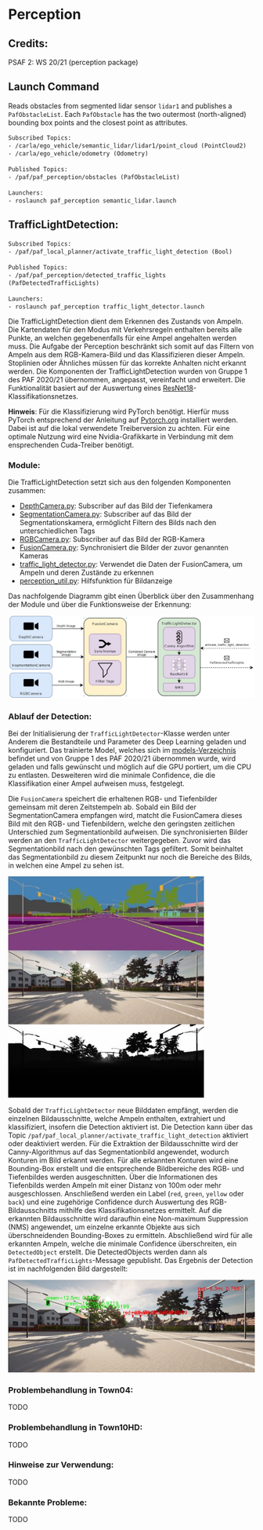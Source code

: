 # Perception

## Credits:

PSAF 2: WS 20/21 (perception package)

## Launch Command

Reads obstacles from segmented lidar sensor ```lidar1``` and publishes a ```PafObstacleList```. Each ```PafObstacle```
has the two outermost (north-aligned) bounding box points and the closest point as attributes.

```
Subscribed Topics:
- /carla/ego_vehicle/semantic_lidar/lidar1/point_cloud (PointCloud2)
- /carla/ego_vehicle/odometry (Odometry)

Published Topics:
- /paf/paf_perception/obstacles (PafObstacleList)

Launchers:
- roslaunch paf_perception semantic_lidar.launch
```

## TrafficLightDetection:

```
Subscribed Topics:
- /paf/paf_local_planner/activate_traffic_light_detection (Bool)

Published Topics:
- /paf/paf_perception/detected_traffic_lights (PafDetectedTrafficLights)

Launchers:
- roslaunch paf_perception traffic_light_detector.launch
```

Die TrafficLightDetection dient dem Erkennen des Zustands von Ampeln. Die Kartendaten für den Modus mit Verkehrsregeln enthalten bereits alle Punkte, an welchen gegebenenfalls für eine Ampel angehalten werden muss. Die Aufgabe der Perception beschränkt sich somit auf das Filtern von Ampeln aus dem RGB-Kamera-Bild und das Klassifizieren dieser Ampeln. Stoplinien oder Ähnliches müssen für das korrekte Anhalten nicht erkannt werden. Die Komponenten der TrafficLightDetection wurden von Gruppe 1 des PAF 2020/21 übernommen, angepasst, vereinfacht und erweitert. Die Funktionalität basiert auf der Auswertung eines [ResNet18](https://pytorch.org/hub/pytorch_vision_resnet/)-Klassifikationsnetzes.

**Hinweis**: Für die Klassifizierung wird PyTorch benötigt. Hierfür muss PyTorch entsprechend der Anleitung auf [Pytorch.org](https://pytorch.org/) installiert werden. Dabei ist auf die lokal verwendete Treiberversion zu achten. Für eine optimale Nutzung wird eine Nvidia-Grafikkarte in Verbindung mit dem ensprechenden Cuda-Treiber benötigt.

### Module:

Die TrafficLightDetection setzt sich aus den folgenden Komponenten zusammen:

- [DepthCamera.py](./src/DepthCamera.py): Subscriber auf das Bild der Tiefenkamera
- [SegmentationCamera.py](./src/SegmentationCamera.py): Subscriber auf das Bild der Segmentationskamera, ermöglicht Filtern des Bilds nach den unterschiedlichen Tags
- [RGBCamera.py](./src/RGBCamera.py): Subscriber auf das Bild der RGB-Kamera
- [FusionCamera.py](./src/FusionCamera.py): Synchronisiert die Bilder der zuvor genannten Kameras
- [traffic_light_detector.py](./src/traffic_light_detector.py): Verwendet die Daten der FusionCamera, um Ampeln und deren Zustände zu erkennen
- [perception_util.py](./src/perception_util.py): Hilfsfunktion für Bildanzeige

Das nachfolgende Diagramm gibt einen Überblick über den Zusammenhang der Module und über die Funktionsweise der Erkennung:

![](../../docs/imgs/trafficlightdetection_diagram.jpg)

### Ablauf der Detection:

Bei der Initialisierung der `TrafficLightDetector`-Klasse werden unter Anderem die Bestandteile und Parameter des Deep Learning geladen und konfiguriert. Das trainierte Model, welches sich im [models-Verzeichnis](./models/) befindet und von Gruppe 1 des PAF 2020/21 übernommen wurde, wird geladen und falls gewünscht und möglich auf die GPU portiert, um die CPU zu entlasten. Desweiteren wird die minimale Confidence, die die Klassifikation einer Ampel aufweisen muss, festgelegt.

Die `FusionCamera` speichert die erhaltenen RGB- und Tiefenbilder gemeinsam mit deren Zeitstempeln ab. Sobald ein Bild der SegmentationCamera empfangen wird, matcht die FusionCamera dieses Bild mit den RGB- und Tiefenbildern, welche den geringsten zeitlichen Unterschied zum Segmentationbild aufweisen. Die synchronisierten Bilder werden an den `TrafficLightDetector` weitergegeben. Zuvor wird das Segmentationbild nach den gewünschten Tags gefiltert. Somit beinhaltet das Segmentationbild zu diesem Zeitpunkt nur noch die Bereiche des Bilds, in welchen eine Ampel zu sehen ist.

<img src="../../docs/imgs/fusioncamera.JPG" width="400">

Sobald der `TrafficLightDetector` neue Bilddaten empfängt, werden die einzelnen Bildausschnitte, welche Ampeln enthalten, extrahiert und klassifiziert, insofern die Detection aktiviert ist. Die Detection kann über das Topic `/paf/paf_local_planner/activate_traffic_light_detection` aktiviert oder deaktiviert werden. Für die Extraktion der Bildausschnitte wird der Canny-Algorithmus auf das Segmentationbild angewendet, wodurch Konturen im Bild erkannt werden. Für alle erkannten Konturen wird eine Bounding-Box erstellt und die entsprechende Bildbereiche des RGB- und Tiefenbildes werden ausgeschnitten. Über die Informationen des Tiefenbilds werden Ampeln mit einer Distanz von 100m oder mehr ausgeschlossen. Anschließend werden ein Label (`red`, `green`, `yellow` oder `back`) und eine zugehörige Confidence durch Auswertung des RGB-Bildausschnitts mithilfe des Klassifikationsnetzes ermittelt. Auf die erkannten Bildausschnitte wird daraufhin eine Non-maximum Suppression (NMS) angewendet, um einzelne erkannte Objekte aus sich überschneidenden Bounding-Boxes zu ermitteln. Abschließend wird für alle erkannten Ampeln, welche die minimale Confidence überschreiten, ein `DetectedObject` erstellt. Die DetectedObjects werden dann als `PafDetectedTrafficLights`-Message gepublisht. Das Ergebnis der Detection ist im nachfolgenden Bild dargestellt:

![](../../docs/imgs/traffic_light_detection.JPG)

### Problembehandlung in Town04:

TODO

### Problembehandlung in Town10HD:

TODO

### Hinweise zur Verwendung:

TODO

### Bekannte Probleme:

TODO
